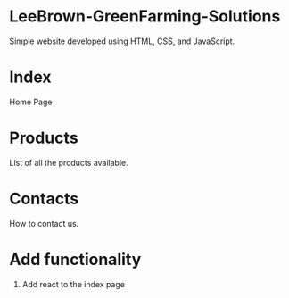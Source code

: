 # LeeBrown-GreenFarming-Solutions
Simple website developed using HTML, CSS, and JavaScript.

# Index
Home Page

# Products
List of all the products available.

# Contacts

How to contact us.

# Add functionality

1. Add react to the index page